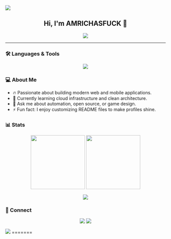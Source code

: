 <img src="https://capsule-render.vercel.app/api?type=waving&color=0:ff0a54,100:9c1de7&height=200&section=header&text=AMRICHASFUCK&fontSize=60&fontColor=fff&animation=fadeIn&fontAlignY=40"/>

<h2 align="center">Hi, I'm AMRICHASFUCK 👋</h2>

<p align="center">
  <img src="https://komarev.com/ghpvc/?username=AMRICHASFUCK&style=flat-square&color=ff69b4"/>
</p>

---

### 🛠 Languages & Tools

<p align="center">
  <img src="https://skillicons.dev/icons?i=python,cpp"/>
</p>

### 💻 About Me
- 🔥 Passionate about building modern web and mobile applications.
- 🌱 Currently learning cloud infrastructure and clean architecture.
- 💬 Ask me about automation, open source, or game design.
- ⚡ Fun fact: I enjoy customizing README files to make profiles shine.

### 📊 Stats
<p align="center">
  <img src="https://github-readme-stats.vercel.app/api?username=AMRICHASFUCK&show_icons=true&theme=tokyonight&count_private=true&hide_border=true" height="170"/>
  <img src="https://github-readme-streak-stats.herokuapp.com?user=AMRICHASFUCK&theme=tokyonight&hide_border=true" height="170"/>
</p>

<p align="center">
  <img src="https://github-readme-stats.vercel.app/api/top-langs/?username=AMRICHASFUCK&layout=compact&theme=tokyonight&hide_border=true"/>
</p>

### 🤝 Connect
<p align="center">
  <a href="https://twitter.com/yourusername"><img src="https://img.shields.io/twitter/follow/yourusername?style=social"/></a>
  <a href="https://www.linkedin.com/in/yourusername/"><img src="https://img.shields.io/badge/-LinkedIn-blue?style=flat&logo=Linkedin&logoColor=white"/></a>
</p>

<img src="https://capsule-render.vercel.app/api?type=waving&color=0:9c1de7,100:ff0a54&height=120&section=footer"/>
=======
